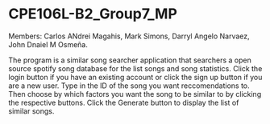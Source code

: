 # CPE106L-B2_Group7_MP
Members:
  Carlos ANdrei Magahis,
  Mark Simons,
  Darryl Angelo Narvaez,
  John Dnaiel M Osmeña.

The program is a similar song searcher application that searchers a open source spotify song database for the list songs and song statistics.
Click the login button if you have an existing account or click the sign up button if you are a new user.
Type in the ID of the song you want reccomendations to. Then choose by which factors you want the song to be similar to by clicking the respective buttons. 
Click the Generate button to display the list of similar songs.
